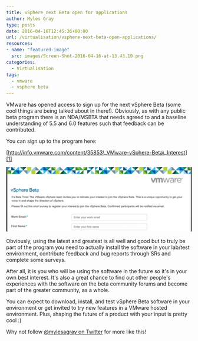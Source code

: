 ```yaml
---
title: vSphere next Beta open for applications
author: Myles Gray
type: posts
date: 2016-04-16T12:45:26+00:00
url: /virtualisation/vsphere-next-beta-open-applications/
resources:
- name: "featured-image"
  src: images/Screen-Shot-2016-04-16-at-13.43.10.png
categories:
  - Virtualisation
tags:
  - vmware
  - vsphere beta
---
```


VMware has opened access to sign up for the next vSphere Beta (some cool things are being talked about in there!). Obviously, as with any public beta program there is an NDA/MSBTA that needs agreed to and a baseline understanding of 5.5 and 6.0 features such that feedback can be contributed.

You can sign up to the program here:

[http://info.vmware.com/content/35853\_VMware-vSphere-Beta\_Interest][1]

<!--more-->

![Beta Signup][2] 

Obviously, using the latest and greatest is all well and good but to truly be part of the program you need to actually install the software in your lab/test environment, contribute feedback and bug reports through SRs and complete some surveys.

After all, it is you who will be using the software in the future so it's in your own best interest. It's also a great chance to find out other people's experiences with the software on the beta community forums and become part of the greater community, as a whole.

You can expect to download, install, and test vSphere Beta software in your environment or get invited to try new features in a VMware hosted environment. Plus, shaping the future of a product with your input is pretty cool :)

Why not follow [@mylesagray on Twitter][3] for more like this!

 [1]: http://info.vmware.com/content/35853_VMware-vSphere-Beta_Interest?src=vmw_so_vex_mgray_1080
 [2]: images/Screen-Shot-2016-04-16-at-13.43.10.png
 [3]: https://twitter.com/mylesagray